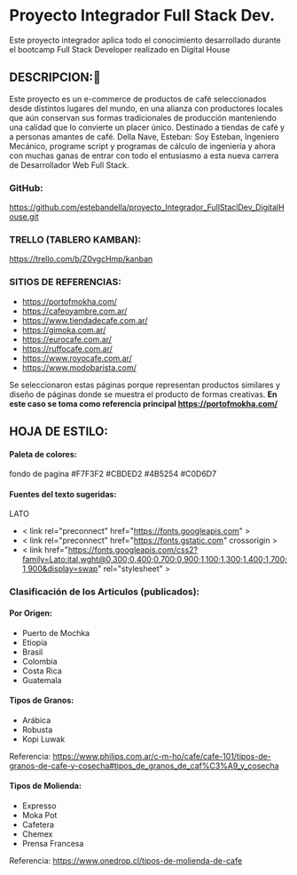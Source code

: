 # Proyecto Integrador Full Stack Dev.
Este proyecto integrador aplica todo el conocimiento desarrollado durante el bootcamp Full Stack Developer realizado en Digital House

## DESCRIPCION:🚀
Este proyecto es un e-commerce de productos de café seleccionados desde distintos lugares del mundo, en una alianza con productores locales que aún conservan sus formas tradicionales de producción manteniendo una calidad que lo convierte un placer único. 
Destinado a tiendas de café y a personas amantes de café.
Della Nave, Esteban: Soy Esteban, Ingeniero Mecánico, programe script y programas de cálculo de ingeniería y ahora con muchas ganas de entrar con todo el entusiasmo a esta nueva carrera de Desarrollador Web Full Stack.
### GitHub: 
https://github.com/estebandella/proyecto_Integrador_FullStaclDev_DigitalHouse.git

### TRELLO (TABLERO KAMBAN):
https://trello.com/b/Z0vgcHmp/kanban

### SITIOS DE REFERENCIAS:
* https://portofmokha.com/
* https://cafeoyambre.com.ar/
* https://www.tiendadecafe.com.ar/
* https://gimoka.com.ar/
* https://eurocafe.com.ar/
* https://ruffocafe.com.ar/
* https://www.royocafe.com.ar/
* https://www.modobarista.com/

Se seleccionaron estas páginas porque representan productos similares y diseño de páginas donde se muestra el producto de formas creativas. 
**En este caso se toma como referencia principal https://portofmokha.com/**

## HOJA DE ESTILO:

#### Paleta de colores:
fondo de pagina
 #F7F3F2
#CBDED2
#4B5254
#C0D6D7

#### Fuentes del texto sugeridas:
LATO 
* < link rel="preconnect" href="https://fonts.googleapis.com" >
* < link rel="preconnect" href="https://fonts.gstatic.com" crossorigin >
* < link href="https://fonts.googleapis.com/css2?family=Lato:ital,wght@0,300;0,400;0,700;0,900;1,100;1,300;1,400;1,700;1,900&display=swap"
    rel="stylesheet" >

### Clasificación de los Articulos (publicados):

#### Por Origen:
* Puerto de Mochka
* Etiopía
* Brasil
* Colombia
* Costa Rica
* Guatemala

#### Tipos de Granos:
* Arábica
* Robusta
* Kopi Luwak

Referencia: https://www.philips.com.ar/c-m-ho/cafe/cafe-101/tipos-de-granos-de-cafe-y-cosecha#tipos_de_granos_de_caf%C3%A9_y_cosecha

#### Tipos de Molienda:
* Expresso
* Moka Pot
* Cafetera
* Chemex
* Prensa Francesa

Referencia: https://www.onedrop.cl/tipos-de-molienda-de-cafe
